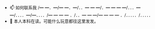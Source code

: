 - 📫 如何联系我 /━ ━．━/━ ━．━/．．━ ━ ━/．━ ━ ━ ━/．．．━ ━/．．．．━/━．．．．/━ ━ ━ ━ ．/．．━ ━ ━/━ ━ ━ ━ ．/．．．．．/．．．．．
- 🤡 本人本科在读。可能什么玩意都往这里发发。
<!---
ogios/ogios is a ✨ special ✨ repository because its `README.md` (this file) appears on your GitHub profile.
You can click the Preview link to take a look at your changes.
--->
